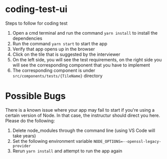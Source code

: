 # coding-test-ui

Steps to follow for coding test

1. Open a cmd terminal and run the command `yarn install` to install the dependencies
2. Run the command `yarn start` to start the app
3. Verify that app opens up in the browser
4. Click on the tile that is suggested by the interviewer
5. On the left side, you will see the test requirements, on the right side you will see the corresponding component that you have to implement
6. The corresponding component is under `src/components/tests/{TileName}` directory

# Possible Bugs

There is a known issue where your app may fail to start if you're using a certain version of Node. In that case, the instructur should direct you here. Please do the following:

1. Delete node_modules through the command line (using VS Code will take years)
2. Set the following environment variable `NODE_OPTIONS=--openssl-legacy-provider`
3. Rerun `yarn install` and attempt to run the app again
